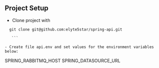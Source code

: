 ## Project Setup

 - Clone project with

  ```
    git clone git@github.com:elyte5star/spring-api.git

     ```

  - Create file api.env and set values for the environment variables below:

  ```
SPRING_RABBITMQ_HOST
SPRING_DATASOURCE_URL
  ```